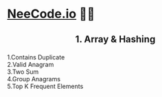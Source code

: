 # [NeeCode.io](https://neetcode.io/) 🧑‍💻


<h2><p align="center">1. Array & Hashing</p></h2>

1.Contains Duplicate <br>
2.Valid Anagram	<br>
3.Two Sum	<br>
4.Group Anagrams	<br>
5.Top K Frequent Elements <br>
